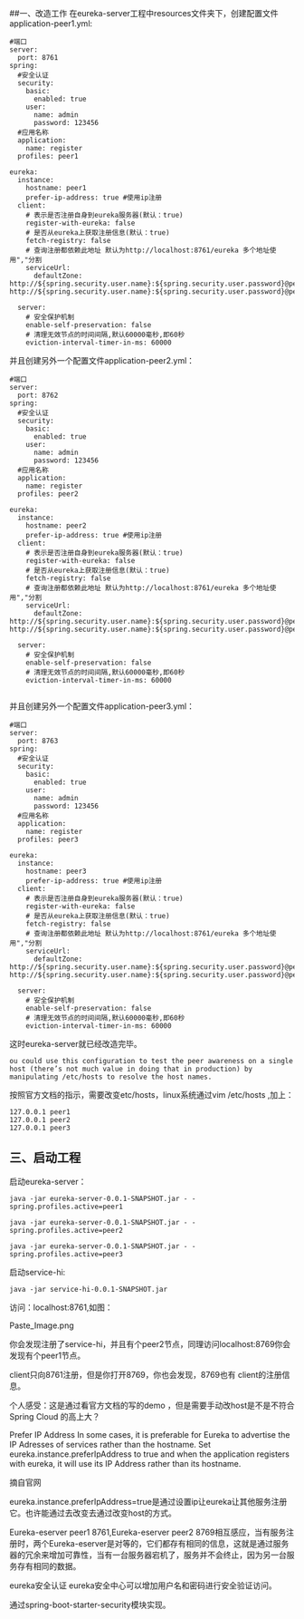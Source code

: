 ##一、改造工作
在eureka-server工程中resources文件夹下，创建配置文件application-peer1.yml:
~~~   
#端口
server:
  port: 8761
spring:
  #安全认证
  security:
    basic:
      enabled: true
    user:
      name: admin
      password: 123456
  #应用名称
  application:
    name: register
  profiles: peer1

eureka:
  instance:
    hostname: peer1
    prefer-ip-address: true #使用ip注册
  client:
    # 表示是否注册自身到eureka服务器(默认：true)
    register-with-eureka: false
    # 是否从eureka上获取注册信息(默认：true)
    fetch-registry: false
    # 查询注册都依赖此地址 默认为http://localhost:8761/eureka 多个地址使用","分割
    serviceUrl:
      defaultZone: http://${spring.security.user.name}:${spring.security.user.password}@peer2:8762/eureka/, http://${spring.security.user.name}:${spring.security.user.password}@peer3:8763/eureka/

  server:
    # 安全保护机制
    enable-self-preservation: false
    # 清理无效节点的时间间隔,默认60000毫秒,即60秒
    eviction-interval-timer-in-ms: 60000

~~~

并且创建另外一个配置文件application-peer2.yml：

~~~
#端口
server:
  port: 8762
spring:
  #安全认证
  security:
    basic:
      enabled: true
    user:
      name: admin
      password: 123456
  #应用名称
  application:
    name: register
  profiles: peer2

eureka:
  instance:
    hostname: peer2
    prefer-ip-address: true #使用ip注册
  client:
    # 表示是否注册自身到eureka服务器(默认：true)
    register-with-eureka: false
    # 是否从eureka上获取注册信息(默认：true)
    fetch-registry: false
    # 查询注册都依赖此地址 默认为http://localhost:8761/eureka 多个地址使用","分割
    serviceUrl:
      defaultZone: http://${spring.security.user.name}:${spring.security.user.password}@peer1:8761/eureka/, http://${spring.security.user.name}:${spring.security.user.password}@peer3:8763/eureka/

  server:
    # 安全保护机制
    enable-self-preservation: false
    # 清理无效节点的时间间隔,默认60000毫秒,即60秒
    eviction-interval-timer-in-ms: 60000


~~~

并且创建另外一个配置文件application-peer3.yml：
~~~~
#端口
server:
  port: 8763
spring:
  #安全认证
  security:
    basic:
      enabled: true
    user:
      name: admin
      password: 123456
  #应用名称
  application:
    name: register
  profiles: peer3

eureka:
  instance:
    hostname: peer3
    prefer-ip-address: true #使用ip注册
  client:
    # 表示是否注册自身到eureka服务器(默认：true)
    register-with-eureka: false
    # 是否从eureka上获取注册信息(默认：true)
    fetch-registry: false
    # 查询注册都依赖此地址 默认为http://localhost:8761/eureka 多个地址使用","分割
    serviceUrl:
      defaultZone: http://${spring.security.user.name}:${spring.security.user.password}@peer1:8761/eureka/, http://${spring.security.user.name}:${spring.security.user.password}@peer2:8762/eureka/
    
  server:
    # 安全保护机制
    enable-self-preservation: false
    # 清理无效节点的时间间隔,默认60000毫秒,即60秒
    eviction-interval-timer-in-ms: 60000

~~~~

这时eureka-server就已经改造完毕。
~~~
ou could use this configuration to test the peer awareness on a single host (there’s not much value in doing that in production) by manipulating /etc/hosts to resolve the host names.
~~~
按照官方文档的指示，需要改变etc/hosts，linux系统通过vim /etc/hosts ,加上：
~~~~
127.0.0.1 peer1
127.0.0.1 peer2
127.0.0.1 peer3
~~~~

## 三、启动工程 ####
启动eureka-server：
~~~~
java -jar eureka-server-0.0.1-SNAPSHOT.jar - -spring.profiles.active=peer1

java -jar eureka-server-0.0.1-SNAPSHOT.jar - -spring.profiles.active=peer2

java -jar eureka-server-0.0.1-SNAPSHOT.jar - -spring.profiles.active=peer3
~~~~
启动service-hi:
~~~~
java -jar service-hi-0.0.1-SNAPSHOT.jar
~~~~
访问：localhost:8761,如图：

Paste_Image.png

你会发现注册了service-hi，并且有个peer2节点，同理访问localhost:8769你会发现有个peer1节点。

client只向8761注册，但是你打开8769，你也会发现，8769也有 client的注册信息。

个人感受：这是通过看官方文档的写的demo ，但是需要手动改host是不是不符合Spring Cloud 的高上大？

Prefer IP Address
In some cases, it is preferable for Eureka to advertise the IP Adresses of services rather than the hostname. Set eureka.instance.preferIpAddress to true and when the application registers with eureka, it will use its IP Address rather than its hostname.

摘自官网

eureka.instance.preferIpAddress=true是通过设置ip让eureka让其他服务注册它。也许能通过去改变去通过改变host的方式。


Eureka-eserver peer1 8761,Eureka-eserver peer2 8769相互感应，当有服务注册时，两个Eureka-eserver是对等的，它们都存有相同的信息，这就是通过服务器的冗余来增加可靠性，当有一台服务器宕机了，服务并不会终止，因为另一台服务存有相同的数据。

eureka安全认证
eureka安全中心可以增加用户名和密码进行安全验证访问。

通过spring-boot-starter-security模块实现。
